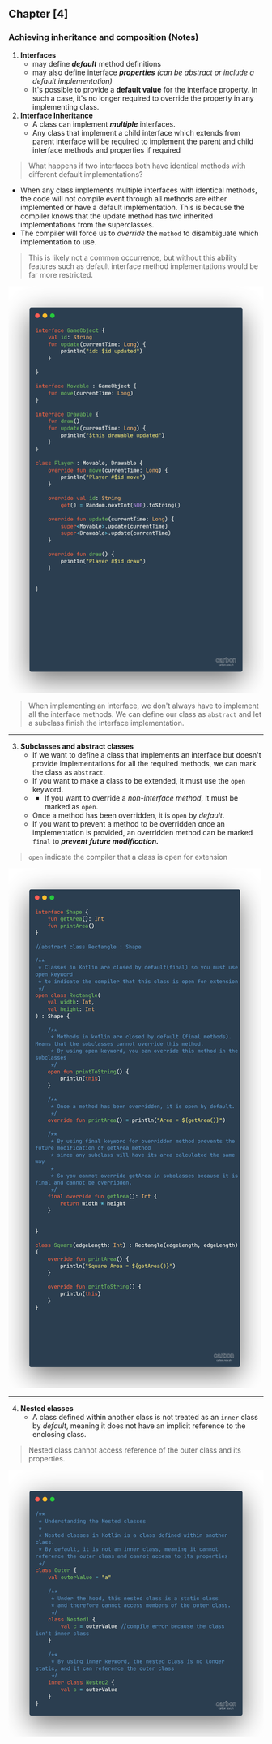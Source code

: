 ## Chapter [4]

### Achieving inheritance and composition (Notes)

1. **Interfaces**
   * may define **_default_** method definitions
   * may also define interface **_properties_** _(can be abstract or include a default implementation)_
   * It's possible to provide a **default value** for the interface property. In such a case, it's no longer required to override the property in any implementing class.
2. **Interface Inheritance**
   * A class can implement **_multiple_** interfaces.
   * Any class that implement a child interface which extends from parent interface will be
     required to implement the parent and child interface methods and properties if required

> What happens if two interfaces both have identical methods with different default implementations?

* When any class implements multiple interfaces with identical methods, the code will not compile event through all methods are either implemented or have a default implementation. This is because the compiler knows that the update method has two inherited implementations from the superclasses.
* The compiler will force us to _override_ the `method` to disambiguate which implementation to use.
> This is likely not a common occurrence, but without this ability features such as default interface method implementations would be far more restricted.

![Interfaces and Interface Inheritance](imgs/interfaces.png)

> When implementing an interface, we don't always have to implement all the interface methods. We can define our class as `abstract` and let a subclass finish the interface implementation.

---

3. **Subclasses and abstract classes**
   *  If we want to define a class that implements an interface but doesn't provide implementations for all the required methods, we can mark the class as `abstract`.
   * If you want to make a class to be extended, it must use the `open` keyword.
   * * If you want to override a _non-interface method_, it must be marked as `open`.
   * Once a method has been overridden, it is `open` by _default_.
   *  If you want to prevent a method to be overridden once an implementation is provided, an overridden method can be marked `final` to **_prevent future modification._**
> `open` indicate the compiler that a class is open for extension

![Subclasses & abstract classes](imgs/Subclasses%20and%20abstract.png)

---

4. **Nested classes**
   * A class defined within another class is not treated as an `inner` class by _default_, meaning it does not have an implicit reference to the enclosing class.
> Nested class cannot access reference of the outer class and its properties.

![Nested classes](imgs/nested%20classes.png)
